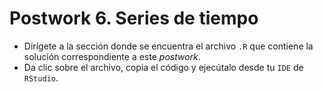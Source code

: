 # Postwork 6. Series de tiempo

- Dirígete a la sección donde se encuentra el archivo ```.R``` que contiene la solución correspondiente a este _postwork_.
- Da clic sobre el archivo, copia el código y ejecútalo desde tu ```IDE``` de ```RStudio```.

